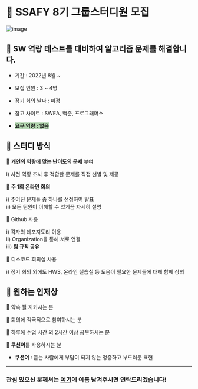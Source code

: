 # 📒 **SSAFY 8기 그룹스터디원 모집**

![image](https://user-images.githubusercontent.com/89143804/180821205-30c9c477-092d-4b7b-a131-08cc6415f67d.png)


## 📖 **SW 역량 테스트를 대비하여 알고리즘 문제를 해결합니다.**

- 기간 : 2022년 8월 ~

- 모집 인원 : 3 ~ 4명

- 정기 회의 날짜 : 미정

- 참고 사이트 : SWEA, 백준, 프로그래머스

- **<span style="background-color:#b0d3ad">요구 역량 : 없음</span>**

## 📖 **스터디 방식**

📌 **개인의 역량에 맞는 난이도의 문제** 부여  

   i) 사전 역량 조사 후 적합한 문제를 직접 선별 및 제공

📌 **주 1회 온라인 회의**  

   i) 주어진 문제들 중 하나를 선정하여 발표  
   ii) 모든 팀원이 이해할 수 있게끔 자세히 설명

📌 Github 사용  

   i) 각자의 레포지토리 이용  
   ii) Organization을 통해 서로 연결  
   iii) **팀 규칙 공유**

📌 디스코드 회의실 사용  

   i) 정기 회의 외에도 HWS, 온라인 실습실 등 도움이 필요한 문제들에 대해 함께 상의


## 📖 **원하는 인재상**

🧡 약속 잘 지키시는 분

💜 회의에 적극적으로 참여하시는 분

💚 하루에 수업 시간 외 2시간 이상 공부하시는 분

💙 **쿠션어**를 사용하시는 분

  - **쿠션어** : 듣는 사람에게 부담이 되지 않는 정중하고 부드러운 표현
---
### **관심 있으신 분께서는 [여기](https://www.notion.so/hphk-edu/705feb9596414042bbce90df544827a6?v=f28014b5cd164789ab4fe4abd83bc5f8)에 이름 남겨주시면 연락드리겠습니다!**